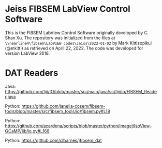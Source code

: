 # Jeiss FIBSEM LabView Control Software

This is the FIBSEM LabView Control Software originally developed by C. Shan Xu. The repository was initialized from the files at `\\nearline4\fibsem\LabVIEW codes\Jeiss\2022-01-02` by Mark Kittisopikul (@mkitti) as retrieved on April 22, 2022. The code was developed for version LabView 2018.

# DAT Readers
Java: https://github.com/fiji/IO/blob/master/src/main/java/sc/fiji/io/FIBSEM_Reader.java

Python: https://github.com/janelia-cosem/fibsem-tools/blob/master/src/fibsem_tools/io/fibsem.py#L18

Python: https://github.com/acardona/scripts/blob/master/python/imagej/IsoView-GCaMP/lib/io.py#L166

Python: https://github.com/clbarnes/jfibsem_dat
